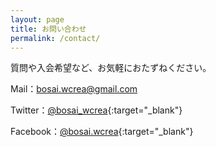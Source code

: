 ```yaml
---
layout: page
title: お問い合わせ
permalink: /contact/
---
```


質問や入会希望など、お気軽におたずねください。

Mail：<a href="mailto:bosai.wcrea&#64;gmail.com">bosai.wcrea&#64;gmail.com</a>

Twitter：[@bosai_wcrea](https://twitter.com/bosai_wcrea/){:target="_blank"}

Facebook：[@bosai.wcrea](https://facebook.com/bosai.wcrea/){:target="_blank"}


